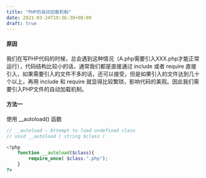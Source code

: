 ```yaml
---
title: "PHP的自动加载机制"
date: 2021-03-24T19:36:38+08:00
draft: true
---
```


#### 原因
我们在写PHP代码的时候，总会遇到这种情况（A.php需要引入XXX.php才能正常运行），代码结构比较小的话，通常我们都是直接通过 include 或者 require 直接引入，如果需要引入的文件不多的话，还可以接受，但是如果引入的文件达到几十个以上，再用 include 和 require 就显得比较繁琐，影响代码的美观。因此我们需要引入PHP文件的自动加载机制。

#### 方法一
使用 __autoload() 函数

```php
// __autoload — Attempt to load undefined class
// void __autoload ( string $class )

<?php
	function __autoload($class){
		require_once( $class.".php");
	}
?>


```
